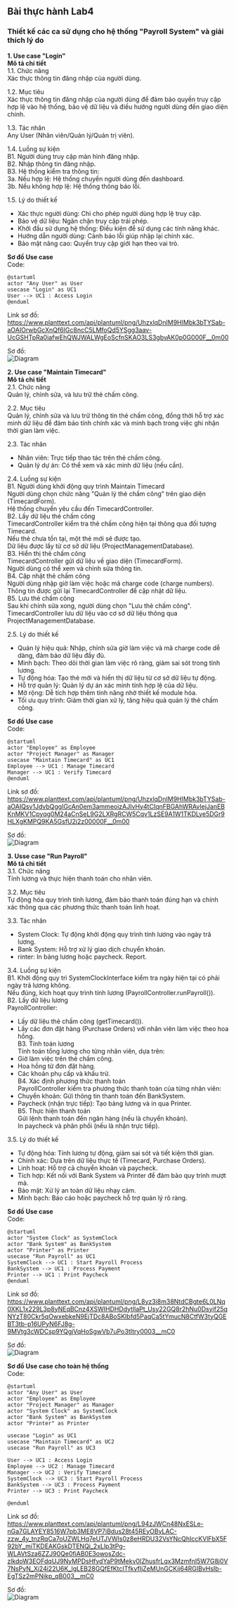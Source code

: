 ## Bài thực hành Lab4
### Thiết kế các ca sử dụng cho hệ thống "Payroll System" và giải thích lý do  
**1. Use case "Login"**    
**Mô tả chi tiết**  
1.1. Chức năng  
Xác thực thông tin đăng nhập của người dùng.  

1.2. Mục tiêu  
Xác thực thông tin đăng nhập của người dùng để đảm bảo quyền truy cập hợp lệ vào hệ thống, bảo vệ dữ liệu và điều hướng người dùng đến giao diện chính. 

1.3. Tác nhân   
Any User (Nhân viên/Quản lý/Quản trị viên).  

1.4. Luồng sự kiện  
B1. Người dùng truy cập màn hình đăng nhập.  
B2. Nhập thông tin đăng nhập.  
B3. Hệ thống kiểm tra thông tin:  
3a. Nếu hợp lệ: Hệ thống chuyển người dùng đến dashboard.  
3b. Nếu không hợp lệ: Hệ thống thông báo lỗi.  

1.5. Lý do thiết kế  
- Xác thực người dùng: Chỉ cho phép người dùng hợp lệ truy cập.  
- Bảo vệ dữ liệu: Ngăn chặn truy cập trái phép.  
- Khởi đầu sử dụng hệ thống: Điều kiện để sử dụng các tính năng khác.  
- Hướng dẫn người dùng: Cảnh báo lỗi giúp nhập lại chính xác.  
- Bảo mật nâng cao: Quyền truy cập giới hạn theo vai trò.  

**Sơ đồ Use case**  
Code:
```  
@startuml
actor "Any User" as User
usecase "Login" as UC1
User --> UC1 : Access Login
@enduml
```  
Link sơ đồ:  https://www.planttext.com/api/plantuml/png/UhzxlqDnIM9HIMbk3bTYSab-aOAIOrwbGcXnQf6IGc8ncC5LMfoQd5YSgg3aav-UcGSHTpRa0iafwEhQWJWALWgEoScfnSKAO3LS3gbvAK0p0G000F__0m00

Sơ đồ:  
![Diagram](https://www.planttext.com/api/plantuml/png/UhzxlqDnIM9HIMbk3bTYSab-aOAIOrwbGcXnQf6IGc8ncC5LMfoQd5YSgg3aav-UcGSHTpRa0iafwEhQWJWALWgEoScfnSKAO3LS3gbvAK0p0G000F__0m00)  
  
**2. Use case "Maintain Timecard"**  
**Mô tả chi tiết**   
2.1. Chức năng  
Quản lý, chỉnh sửa, và lưu trữ thẻ chấm công.  

2.2. Mục tiêu  
Quản lý, chỉnh sửa và lưu trữ thông tin thẻ chấm công, đồng thời hỗ trợ xác minh dữ liệu để đảm bảo tính chính xác và minh bạch trong việc ghi nhận thời gian làm việc.  

2.3. Tác nhân    
- Nhân viên: Trực tiếp thao tác trên thẻ chấm công.  
- Quản lý dự án: Có thể xem và xác minh dữ liệu (nếu cần).  

2.4. Luồng sự kiện  
B1. Người dùng khởi động quy trình Maintain Timecard  
Người dùng chọn chức năng "Quản lý thẻ chấm công" trên giao diện (TimecardForm).  
Hệ thống chuyển yêu cầu đến TimecardController.  
B2. Lấy dữ liệu thẻ chấm công  
TimecardController kiểm tra thẻ chấm công hiện tại thông qua đối tượng Timecard.  
Nếu thẻ chưa tồn tại, một thẻ mới sẽ được tạo.  
Dữ liệu được lấy từ cơ sở dữ liệu (ProjectManagementDatabase).  
B3. Hiển thị thẻ chấm công  
TimecardController gửi dữ liệu về giao diện (TimecardForm).  
Người dùng có thể xem và chỉnh sửa thông tin.  
B4. Cập nhật thẻ chấm công  
Người dùng nhập giờ làm việc hoặc mã charge code (charge numbers).  
Thông tin được gửi lại TimecardController để cập nhật dữ liệu.  
B5. Lưu thẻ chấm công  
Sau khi chỉnh sửa xong, người dùng chọn "Lưu thẻ chấm công".  
TimecardController lưu dữ liệu vào cơ sở dữ liệu thông qua ProjectManagementDatabase.  

2.5. Lý do thiết kế  
- Quản lý hiệu quả: Nhập, chỉnh sửa giờ làm việc và mã charge code dễ dàng, đảm bảo dữ liệu đầy đủ.  
- Minh bạch: Theo dõi thời gian làm việc rõ ràng, giảm sai sót trong tính lương.  
- Tự động hóa: Tạo thẻ mới và hiển thị dữ liệu từ cơ sở dữ liệu tự động.  
- Hỗ trợ quản lý: Quản lý dự án xác minh tính hợp lệ của dữ liệu.  
- Mở rộng: Dễ tích hợp thêm tính năng nhờ thiết kế module hóa.  
- Tối ưu quy trình: Giảm thời gian xử lý, tăng hiệu quả quản lý thẻ chấm công.  

**Sơ đồ Use case**  
Code:
```  
@startuml
actor "Employee" as Employee
actor "Project Manager" as Manager
usecase "Maintain Timecard" as UC1
Employee --> UC1 : Manage Timecard
Manager --> UC1 : Verify Timecard
@enduml
```  
Link sơ đồ:  https://www.planttext.com/api/plantuml/png/UhzxlqDnIM9HIMbk3bTYSab-aOAIQsv1JdvbQggIGcAn0em3ammeoizAJIvHy4tCIqnFBGAhWRAvIejJanEBKnMKV1Cpyqg0M24aCnSeL9G2LXRgRCW5Cqv1LzSE9A1W1TKDLye5DGr9HLXgKMPQ9KA5GsfU2j2z00000F__0m00

Sơ đồ:  
![Diagram](https://www.planttext.com/api/plantuml/png/UhzxlqDnIM9HIMbk3bTYSab-aOAIQsv1JdvbQggIGcAn0em3ammeoizAJIvHy4tCIqnFBGAhWRAvIejJanEBKnMKV1Cpyqg0M24aCnSeL9G2LXRgRCW5Cqv1LzSE9A1W1TKDLye5DGr9HLXgKMPQ9KA5GsfU2j2z00000F__0m00)  
  
**3. Usse case "Run Payroll"**  
**Mô tả chi tiết**   
3.1. Chức năng  
Tính lương và thực hiện thanh toán cho nhân viên.  

3.2. Mục tiêu  
Tự động hóa quy trình tính lương, đảm bảo thanh toán đúng hạn và chính xác thông qua các phương thức thanh toán linh hoạt.  

3.3. Tác nhân    
- System Clock: Tự động khởi động quy trình tính lương vào ngày trả lương.  
- Bank System: Hỗ trợ xử lý giao dịch chuyển khoản.  
- rinter: In bảng lương hoặc paycheck. Report.     

3.4. Luồng sự kiện    
B1. Khởi động quy trì
SystemClockInterface kiểm tra ngày hiện tại có phải ngày trả lương không.  
Nếu đúng, kích hoạt quy trình tính lương (PayrollController.runPayroll()).  
B2. Lấy dữ liệu lương  
PayrollController:  
- Lấy dữ liệu thẻ chấm công (getTimecard()).  
- Lấy các đơn đặt hàng (Purchase Orders) với nhân viên làm việc theo hoa hồng.  
B3. Tính toán lương  
Tính toán tổng lương cho từng nhân viên, dựa trên:  
- Giờ làm việc trên thẻ chấm công.  
- Hoa hồng từ đơn đặt hàng.  
- Các khoản phụ cấp và khấu trừ.  
B4. Xác định phương thức thanh toán  
PayrollController kiểm tra phương thức thanh toán của từng nhân viên:  
- Chuyển khoản: Gửi thông tin thanh toán đến BankSystem.  
- Paycheck (nhận trực tiếp): Tạo bảng lương và in qua Printer.  
B5. Thực hiện thanh toán  
Gửi lệnh thanh toán đến ngân hàng (nếu là chuyển khoản).  
In paycheck và phân phối (nếu là nhận trực tiếp).  

3.5. Lý do thiết kế    
- Tự động hóa: Tính lương tự động, giảm sai sót và tiết kiệm thời gian.  
- Chính xác: Dựa trên dữ liệu thực tế (Timecard, Purchase Orders).  
- Linh hoạt: Hỗ trợ cả chuyển khoản và paycheck.  
- Tích hợp: Kết nối với Bank System và Printer để đảm bảo quy trình mượt mà.  
- Bảo mật: Xử lý an toàn dữ liệu nhạy cảm.  
- Minh bạch: Báo cáo hoặc paycheck hỗ trợ quản lý rõ ràng.  

**Sơ đồ Use case**  
Code:
```  
@startuml
actor "System Clock" as SystemClock
actor "Bank System" as BankSystem
actor "Printer" as Printer
usecase "Run Payroll" as UC1
SystemClock --> UC1 : Start Payroll Process
BankSystem --> UC1 : Process Payment
Printer --> UC1 : Print Paycheck
@enduml
```  
Link sơ đồ:  https://www.planttext.com/api/plantuml/png/L8yz3i8m38NtdCBgte6L0LNq0XKL1x229L3p8yNEqBCnz4XSWIHDHDdytllaPt_Usy22GQ8r2hNu0Dsyif25qNYzT80Ckr5qOwxebkeN9EjTDc8ABoSKIbfd5PaqCa5tYmucN8CtfW3tyQGEBT3tb-p16UPyN6FJ8g-9MVtg3cWDCsp9YQgjVqHoSgwVb7uPo3tItry0003__mC0  

Sơ đồ:  
![Diagram](https://www.planttext.com/api/plantuml/png/L8yz3i8m38NtdCBgte6L0LNq0XKL1x229L3p8yNEqBCnz4XSWIHDHDdytllaPt_Usy22GQ8r2hNu0Dsyif25qNYzT80Ckr5qOwxebkeN9EjTDc8ABoSKIbfd5PaqCa5tYmucN8CtfW3tyQGEBT3tb-p16UPyN6FJ8g-9MVtg3cWDCsp9YQgjVqHoSgwVb7uPo3tItry0003__mC0)  
  
**Sơ đồ Use case cho toàn hệ thống**  
Code:
```  
@startuml
actor "Any User" as User
actor "Employee" as Employee
actor "Project Manager" as Manager
actor "System Clock" as SystemClock
actor "Bank System" as BankSystem
actor "Printer" as Printer

usecase "Login" as UC1
usecase "Maintain Timecard" as UC2
usecase "Run Payroll" as UC3

User --> UC1 : Access Login
Employee --> UC2 : Manage Timecard
Manager --> UC2 : Verify Timecard
SystemClock --> UC3 : Start Payroll Process
BankSystem --> UC3 : Process Payment
Printer --> UC3 : Print Paycheck

@enduml
```  
Link sơ đồ:  https://www.planttext.com/api/plantuml/png/L94zJWCn48NxESLe-nGa7GLAYEY8516W7pb3ME8VP7iBdus28t45REyOByLAC-zzw_4y_tnzRqCa7oUZWLHq7eUTJVWIs0z8eHRDU32VsYNcQhIccKVlFbX5F92bY_miTKDEAKGskDTENQi_2xLlp3tPg-WLAVtSza6ZZJ90Qe0fiAB0E3owosZdc-zlkdoW3EOFdqUJ9NyMPDsHfydYaP9tMekv0IZhusfrLqx3MzmfnI5W7G8j0V7NsPyN_Xi24i22U6K_lgLEB28GQfEfKtcITfkyfIjZeMUnGCKii64RGIBvHsIb-EgTSz2mPNikp_qB003__mC0 

Sơ đồ:  
![Diagram](https://www.planttext.com/api/plantuml/png/L94zJWCn48NxESLe-nGa7GLAYEY8516W7pb3ME8VP7iBdus28t45REyOByLAC-zzw_4y_tnzRqCa7oUZWLHq7eUTJVWIs0z8eHRDU32VsYNcQhIccKVlFbX5F92bY_miTKDEAKGskDTENQi_2xLlp3tPg-WLAVtSza6ZZJ90Qe0fiAB0E3owosZdc-zlkdoW3EOFdqUJ9NyMPDsHfydYaP9tMekv0IZhusfrLqx3MzmfnI5W7G8j0V7NsPyN_Xi24i22U6K_lgLEB28GQfEfKtcITfkyfIjZeMUnGCKii64RGIBvHsIb-EgTSz2mPNikp_qB003__mC0)  
  
